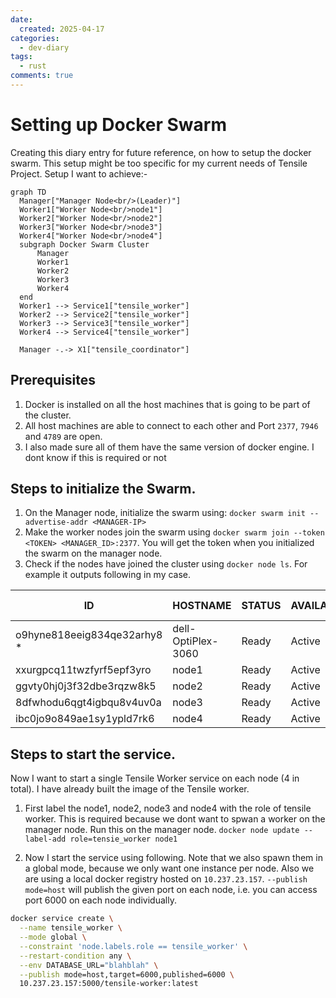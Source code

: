 ```yaml
---
date:
  created: 2025-04-17
categories:
  - dev-diary
tags:
  - rust
comments: true
---
```


#  Setting up Docker Swarm
<!-- more -->

Creating this diary entry for future reference, on how to setup the docker swarm.
This setup might be too specific for my current needs of Tensile Project. Setup I want to achieve:-

```mermaid
graph TD
  Manager["Manager Node<br/>(Leader)"]
  Worker1["Worker Node<br/>node1"]
  Worker2["Worker Node<br/>node2"]
  Worker3["Worker Node<br/>node3"]
  Worker4["Worker Node<br/>node4"]
  subgraph Docker Swarm Cluster
      Manager
      Worker1
      Worker2
      Worker3
      Worker4
  end
  Worker1 --> Service1["tensile_worker"]
  Worker2 --> Service2["tensile_worker"]
  Worker3 --> Service3["tensile_worker"]
  Worker4 --> Service4["tensile_worker"]
  
  Manager -.-> X1["tensile_coordinator"]

```

## Prerequisites
1. Docker is installed on all the host machines that is going to be part of the cluster.
2. All host machines are able to connect to each other and Port `2377`, `7946` and `4789` are open.
3. I also made sure all of them have the same version of docker engine. I dont
know if this is required or not

## Steps to initialize the Swarm.
1. On the Manager node, initialize the swarm using: `docker swarm init --advertise-addr <MANAGER-IP>`
2. Make the worker nodes join the swarm using
`docker swarm join --token <TOKEN> <MANAGER_ID>:2377`. You will get the token
when you initialized the swarm on the manager node.
3. Check if the nodes have joined the cluster using `docker node ls`.
For example it outputs following in my case.

| ID                            | HOSTNAME             | STATUS | AVAILABILITY | MANAGER STATUS | ENGINE VERSION |
|------------------------------|-----------------------|--------|--------------|----------------|----------------|
| o9hyne818eeig834qe32arhy8 *  | dell-OptiPlex-3060    | Ready  | Active       | Leader         | 28.0.4         |
| xxurgpcq11twzfyrf5epf3yro    | node1                 | Ready  | Active       |                | 28.0.4         |
| ggvty0hj0j3f32dbe3rqzw8k5    | node2                 | Ready  | Active       |                | 28.0.4         |
| 8dfwhodu6qgt4igbqu8v4uv0a    | node3                 | Ready  | Active       |                | 28.0.4         |
| ibc0jo9o849ae1sy1ypld7rk6    | node4                 | Ready  | Active       |                | 28.0.4         |

## Steps to start the service.
Now I want to start a single Tensile Worker service on each node (4 in total). I have already built
the image of the Tensile worker.

1. First label the node1, node2, node3 and node4 with the role of tensile worker.
This is required because we dont want to spwan a worker on the manager node. Run this on the manager node.
`docker node update --label-add role=tensie_worker node1`

2. Now I start the service using following. Note that we also spawn them in a global mode, because we
only want one instance per node. Also we are using a local docker registry hosted on `10.237.23.157`.
`--publish mode=host` will publish the given port on each node, i.e. you can access port 6000 on
each node individually.

```bash
docker service create \
  --name tensile_worker \
  --mode global \
  --constraint 'node.labels.role == tensile_worker' \
  --restart-condition any \
  --env DATABASE_URL="blahblah" \
  --publish mode=host,target=6000,published=6000 \
  10.237.23.157:5000/tensile-worker:latest
```
